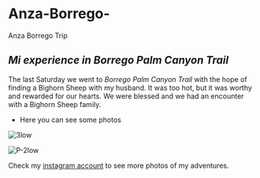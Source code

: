 # Anza-Borrego-
Anza Borrego Trip

## *Mi experience in Borrego Palm Canyon Trail*

The last Saturday we went to *Borrego Palm Canyon Trail* with the hope of finding a Bighorn Sheep with my husband. It was too hot,  but it was worthy and rewarded for our hearts. We were blessed and we had an encounter with a Bighorn Sheep family. 

* Here you can see some photos

![3low](https://github.com/user-attachments/assets/bcc1d674-c43c-4192-a3a3-d2a50d176ee6)

![P-2low](https://github.com/user-attachments/assets/fb669f7b-9248-47a1-a9a4-d55de7556fbc)

Check my [instagram account](https://www.instagram.com/p/DIfrPH6RieP) to see more photos of my adventures. 
